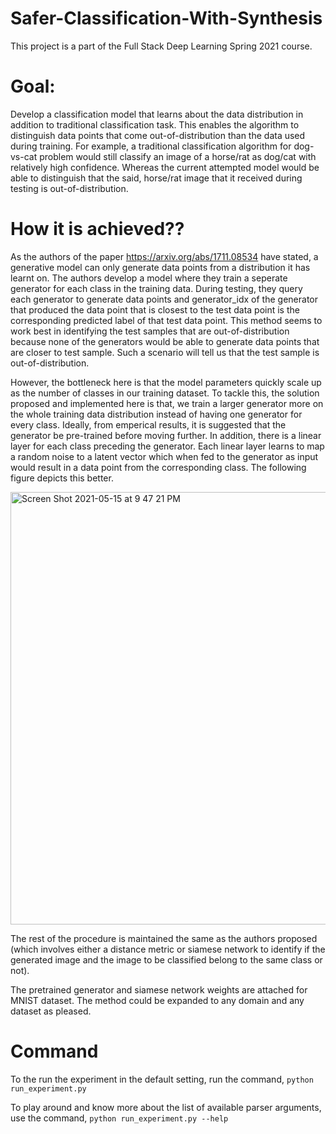 # Safer-Classification-With-Synthesis
This project is a part of the Full Stack Deep Learning Spring 2021 course.

# Goal: 
Develop a classification model that learns about the data distribution in addition to traditional classification task. This enables the algorithm to distinguish data points that come out-of-distribution than the data used during training. For example, a traditional classification algorithm for dog-vs-cat problem would still classify an image of a horse/rat as dog/cat with relatively high confidence. Whereas the current attempted model would be able to distinguish that the said, horse/rat image that it received during testing is out-of-distribution. 

# How it is achieved??
As the authors of the paper https://arxiv.org/abs/1711.08534 have stated, a generative model can only generate data points from a distribution it has learnt on. The authors develop a model where they train a seperate generator for each class in the training data. During testing, they query each generator to generate data points and generator_idx of the generator that produced the data point that is closest to the test data point is the corresponding predicted label of that test data point. 
This method seems to work best in identifying the test samples that are out-of-distribution because none of the generators would be able to generate data points that are closer to test sample. Such a scenario will tell us that the test sample is out-of-distribution. 

However, the bottleneck here is that the model parameters quickly scale up as the number of classes in our training dataset. To tackle this, the solution proposed and implemented here is that, we train a larger generator more on the whole training data distribution instead of having one generator for every class. Ideally, from emperical results, it is suggested that the generator be pre-trained before moving further. In addition, there is a linear layer for each class preceding the generator. Each linear layer learns to map a random noise to a latent vector which when fed to the generator as input would result in a data point from the corresponding class. The following figure depicts this better. 

<img width="692" alt="Screen Shot 2021-05-15 at 9 47 21 PM" src="https://user-images.githubusercontent.com/34956791/118385807-25aac500-b5c7-11eb-8856-0e94653796e2.png">

The rest of the procedure is maintained the same as the authors proposed (which involves either a distance metric or siamese network to identify if the generated image and the image to be classified belong to the same class or not).

The pretrained generator and siamese network weights are attached for MNIST dataset. The method could be expanded to any domain and any dataset as pleased.

# Command
To the run the experiment in the default setting, run the command,
`python run_experiment.py `

To play around and know more about the list of available parser arguments, use the command, 
`python run_experiment.py --help`
